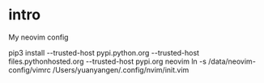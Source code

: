 # intro

My neovim config

pip3 install --trusted-host pypi.python.org --trusted-host files.pythonhosted.org --trusted-host pypi.org  neovim
ln -s /data/neovim-config/vimrc /Users/yuanyangen/.config/nvim/init.vim
